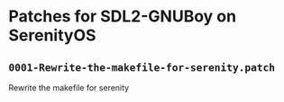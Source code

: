 # Patches for SDL2-GNUBoy on SerenityOS

## `0001-Rewrite-the-makefile-for-serenity.patch`

Rewrite the makefile for serenity


